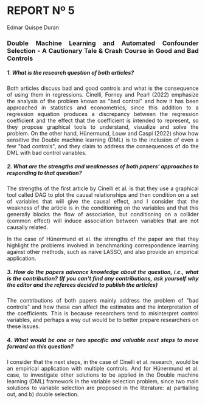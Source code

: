 # REPORT Nº 5
Edmar Quispe Duran

<div style="text-align: justify">

### Double Machine Learning and Automated Confounder Selection - A Cautionary Tale & Crash Course in Good and Bad Controls

##### 1. What is the research question of both articles?
Both articles discuss bad and good controls and what is the consequence of using them in regressions. Cinelli, Forney and Pearl (2022) emphasize the analysis of the problem known as "bad control" and how it has been approached in statistics and econometrics, since this addition to a regression equation produces a discrepancy between the regression coefficient and the effect that the coefficient is intended to represent, so they propose graphical tools to understand, visualize and solve the problem. On the other hand, Hünermund, Louw and Caspi (2022) show how sensitive the Double machine learning (DML) is to the inclusion of even a few "bad controls", and they claim to address the consequences of do the DML with bad control variables.

##### 2. What are the strengths and weaknesses of both papers' approaches to responding to that question?
The strengths of the first article by Cinelli et al. is that they use a graphical tool called DAG to plot the causal relationships and then condition on a set of variables that will give the causal effect, and I consider that the weakness of the article is in the conditioning on the variables and that this generally blocks the flow of association, but conditioning on a collider (common effect) will induce association between variables that are not causally related.

In the case of Hünermund et al. the strengths of the paper are that they highlight the problems involved in benchmarking correspondence learning against other methods, such as naive LASSO, and also provide an empirical application.

##### 3. How do the papers advance knowledge about the question, i.e., what is the contribution? (If you can't find any contributions, ask yourself why the editor and the referees decided to publish the articles)
The contributions of both papers mainly address the problem of "bad controls" and how these can affect the estimates and the interpretation of the coefficients. This is because researchers tend to misinterpret control variables, and perhaps a way out would be to better prepare researchers on these issues.

##### 4. What would be one or two specific and valuable next steps to move forward on this question?
I consider that the next steps, in the case of Cinelli et al. research, would be an empirical application with multiple controls. And for Hünermund et al. case, to investigate other solutions to be applied in the Double machine learning (DML) framework in the variable selection problem, since two main solutions to variable selection are proposed in the literature: a) partialling out, and b) double selection.